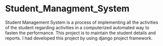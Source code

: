 # Student_Managment_System
Student Management System is a process of implementing all the activities of the student regarding activities in a computerized automated way to fasten the performance. This project is to maintain the student details and reports. I had developed this project by using django project framework.
